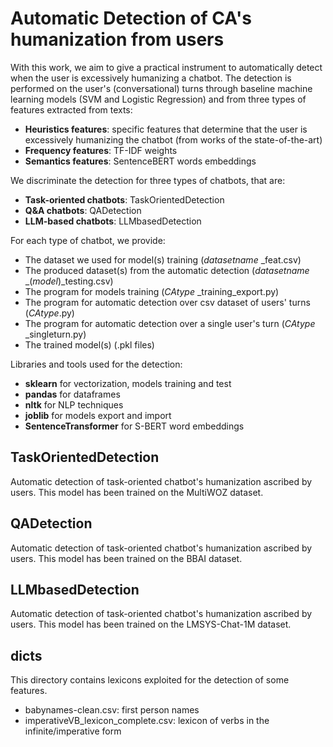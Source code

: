 # Automatic Detection of CA's humanization from users

With this work, we aim to give a practical instrument to automatically detect when the user is excessively humanizing a chatbot.
The detection is performed on the user's (conversational) turns through baseline machine learning models (SVM and Logistic Regression) and from three types of features extracted from texts:

- **Heuristics features**: specific features that determine that the user is excessively humanizing the chatbot (from works of the state-of-the-art)
- **Frequency features**: TF-IDF weights
- **Semantics features**: SentenceBERT words embeddings 

We discriminate the detection for three types of chatbots, that are:

- **Task-oriented chatbots**: TaskOrientedDetection
- **Q&A chatbots**: QADetection
- **LLM-based chatbots**: LLMbasedDetection

For each type of chatbot, we provide:
- The dataset we used for model(s) training (_datasetname_ _feat.csv)
- The produced dataset(s) from the automatic detection (_datasetname_ _(_model_)_testing.csv)
- The program for models training (_CAtype_ _training_export.py)
- The program for automatic detection over csv dataset of users' turns (_CAtype_.py)
- The program for automatic detection over a single user's turn (_CAtype_ _singleturn.py)
- The trained model(s) (.pkl files)

Libraries and tools used for the detection:
- **sklearn** for vectorization, models training and test
- **pandas** for dataframes
- **nltk** for NLP techniques
- **joblib** for models export and import
- **SentenceTransformer** for S-BERT word embeddings

## TaskOrientedDetection

Automatic detection of task-oriented chatbot's humanization ascribed by users.
This model has been trained on the MultiWOZ dataset.


## QADetection

Automatic detection of task-oriented chatbot's humanization ascribed by users.
This model has been trained on the BBAI dataset.

## LLMbasedDetection

Automatic detection of task-oriented chatbot's humanization ascribed by users.
This model has been trained on the LMSYS-Chat-1M dataset.

## dicts

This directory contains lexicons exploited for the detection of some features. 

- babynames-clean.csv: first person names
- imperativeVB_lexicon_complete.csv: lexicon of verbs in the infinite/imperative form


